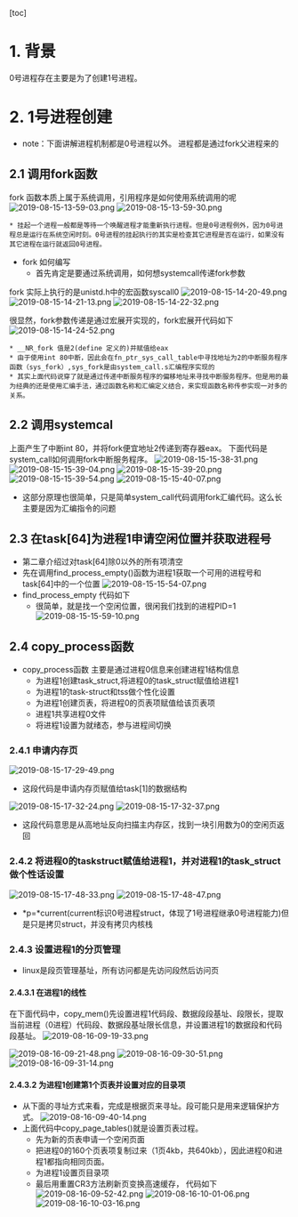 [toc]

# 1. 背景
0号进程存在主要是为了创建1号进程。

# 2. 1号进程创建
* note：下面讲解进程机制都是0号进程以外。 进程都是通过fork父进程来的

## 2.1 调用fork函数
fork 函数本质上属于系统调用，引用程序是如何使用系统调用的呢
![2019-08-15-13-59-03.png](./images/2019-08-15-13-59-03.png)
![2019-08-15-13-59-30.png](./images/2019-08-15-13-59-30.png)

    * 挂起一个进程一般都是等待一个唤醒进程才能重新执行进程。但是0号进程例外，因为0号进程总是运行在系统空闲时刻。0号进程的挂起执行的其实是检查其它进程是否在运行，如果没有其它进程在运行就返回0号进程。


* fork 如何编写
    * 首先肯定是要通过系统调用，如何想systemcall传递fork参数

fork 实际上执行的是unistd.h中的宏函数syscall0
    ![2019-08-15-14-20-49.png](./images/2019-08-15-14-20-49.png)
    ![2019-08-15-14-21-13.png](./images/2019-08-15-14-21-13.png)
    ![2019-08-15-14-22-32.png](./images/2019-08-15-14-22-32.png)

很显然，fork参数传递是通过宏展开实现的，fork宏展开代码如下
![2019-08-15-14-24-52.png](./images/2019-08-15-14-24-52.png)

    * __NR_fork 值是2(define 定义的)并赋值给eax
    * 由于使用int 80中断，因此会在fn_ptr_sys_call_table中寻找地址为2的中断服务程序函数（sys_fork）,sys_fork是由system_call.s汇编程序实现的
    * 其实上面代码说穿了就是通过传递中断服务程序的偏移地址来寻找中断服务程序。但是用的最为经典的还是使用汇编手法，通过函数名称和汇编定义结合，来实现函数名称传参实现一对多的关系。

## 2.2 调用systemcal
上面产生了中断int 80，并将fork便宜地址2传递到寄存器eax。
下面代码是system_call如何调用fork中断服务程序。
![2019-08-15-15-38-31.png](./images/2019-08-15-15-38-31.png)
![2019-08-15-15-39-04.png](./images/2019-08-15-15-39-04.png)
![2019-08-15-15-39-20.png](./images/2019-08-15-15-39-20.png)
![2019-08-15-15-39-54.png](./images/2019-08-15-15-39-54.png)
![2019-08-15-15-40-07.png](./images/2019-08-15-15-40-07.png)

* 这部分原理也很简单，只是简单system_call代码调用fork汇编代码。这么长主要是因为汇编指令的问题


## 2.3 在task[64]为进程1申请空闲位置并获取进程号

* 第二章介绍过对task[64]除0以外的所有项清空
* 先在调用find_process_empty()函数为进程1获取一个可用的进程号和task[64]中的一个位置
![2019-08-15-15-54-07.png](./images/2019-08-15-15-54-07.png)
* find_process_empty 代码如下
    * 很简单，就是找一个空闲位置，很闲我们找到的进程PID=1
![2019-08-15-15-59-10.png](./images/2019-08-15-15-59-10.png)

## 2.4 copy_process函数

* copy_process函数 主要是通过进程0信息来创建进程1结构信息
    * 为进程1创建task_struct,将进程0的task_struct赋值给进程1
    * 为进程1的task-struct和tss做个性化设置
    * 为进程1创建页表，将进程0的页表项赋值给该页表项
    * 进程1共享进程0文件
    * 将进程1设置为就绪态，参与进程间切换
### 2.4.1 申请内存页
![2019-08-15-17-29-49.png](./images/2019-08-15-17-29-49.png)
* 这段代码是申请内存页赋值给task[1]的数据结构

![2019-08-15-17-32-24.png](./images/2019-08-15-17-32-24.png)
![2019-08-15-17-32-37.png](./images/2019-08-15-17-32-37.png)
* 这段代码意思是从高地址反向扫描主内存区，找到一块引用数为0的空闲页返回

### 2.4.2 将进程0的taskstruct赋值给进程1，并对进程1的task_struct做个性话设置
![2019-08-15-17-48-33.png](./images/2019-08-15-17-48-33.png)
![2019-08-15-17-48-47.png](./images/2019-08-15-17-48-47.png)
*   *p=*current(current标识0号进程struct，体现了1号进程继承0号进程能力)但是只是拷贝struct，并没有拷贝内核栈


### 2.4.3 设置进程1的分页管理
* linux是段页管理基址，所有访问都是先访问段然后访问页

#### 2.4.3.1 在进程1的线性
在下面代码中，copy_mem()先设置进程1代码段、数据段段基址、段限长，提取当前进程（0进程）代码段、数据段基址限长信息，并设置进程1的数据段和代码段基址。
![2019-08-16-09-19-33.png](./images/2019-08-16-09-19-33.png)

![2019-08-16-09-21-48.png](./images/2019-08-16-09-21-48.png)
![2019-08-16-09-30-51.png](./images/2019-08-16-09-30-51.png)
![2019-08-16-09-31-14.png](./images/2019-08-16-09-31-14.png)


#### 2.4.3.2 为进程1创建第1个页表并设置对应的目录项
* 从下面的寻址方式来看，完成是根据页来寻址。段可能只是用来逻辑保护方式。
![2019-08-16-09-40-14.png](./images/2019-08-16-09-40-14.png)
* 上面代码中copy_page_tables()就是设置页表过程。
    * 先为新的页表申请一个空闲页面
    * 把进程0的160个页表项复制过来（1页4kb，共640kb），因此进程0和进程1都指向相同页面。
    * 为进程1设置页目录项
    * 最后用重置CR3方法刷新页变换高速缓存，
代码如下
![2019-08-16-09-52-42.png](./images/2019-08-16-09-52-42.png)
![2019-08-16-10-01-06.png](./images/2019-08-16-10-01-06.png)
![2019-08-16-10-03-16.png](./images/2019-08-16-10-03-16.png)




